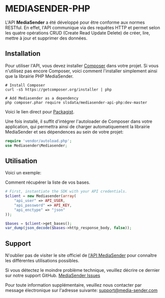 MEDIASENDER-PHP
===========

L'API **MediaSender** a été développé pour être conforme aux normes RESTful.
En effet, l'API communique via des requêtes HTTP et permet selon les quatre opérations CRUD (Create Read Update Delete) de créer, lire, mettre à jour et supprimer des données.

Installation
------------

Pour utiliser l'API, vous devez installer [Composer](http://getcomposer.org/) 
dans votre projet. 
Si vous n'utilisez pas encore Composer, voici comment l'installer simplement ainsi que la librairie PHP MediaSender.

```shell
# Install Composer
curl -sS https://getcomposer.org/installer | php

# Add Mediasender as a dependency
php composer.phar require slsdata/mediasender-api-php:dev-master
``` 

Voici le lien direct pour [Packagist](https://packagist.org/packages/slsdata/mediasender-api-php).

Une fois installé, il suffit d'intégrer l'autoloader de Composer dans votre application, qui permettra ainsi de charger
automatiquement la librairie MediaSender et ses dépendences au sein de votre projet:
```PHP
require 'vendor/autoload.php';
use Mediasender\Mediasender;
```

Utilisation
-----

Voici un exemple:

Comment récupérer la liste de vos bases.

```php
# First, instantiate the SDK with your API credentials. 
$client = new Mediasender(array(
    "api_user" => API_USER,
    "api_password" => API_KEY,
    "api_enctype" => "json"
));

$bases = $client->get_bases();
var_dump(json_decode($bases->http_response_body, false));
```

Support
--------------------

N'oublier pas de visiter le site officiel de [l'API MediaSender](http://dev.media-sender.com/v1)
pour connaître les différentes utilisations possibles.

Si vous détectez le moindre problème technique, veuillez décrire ce dernier sur notre support GitHub. 
[MediaSender Issues](https://github.com/slsdata/mediasender-api-php/issues)

Pour toute information supplémentaire, veuillez nous contacter par message électronique sur l'adresse suivante:
[support@media-sender.com](support@media-sender.com)